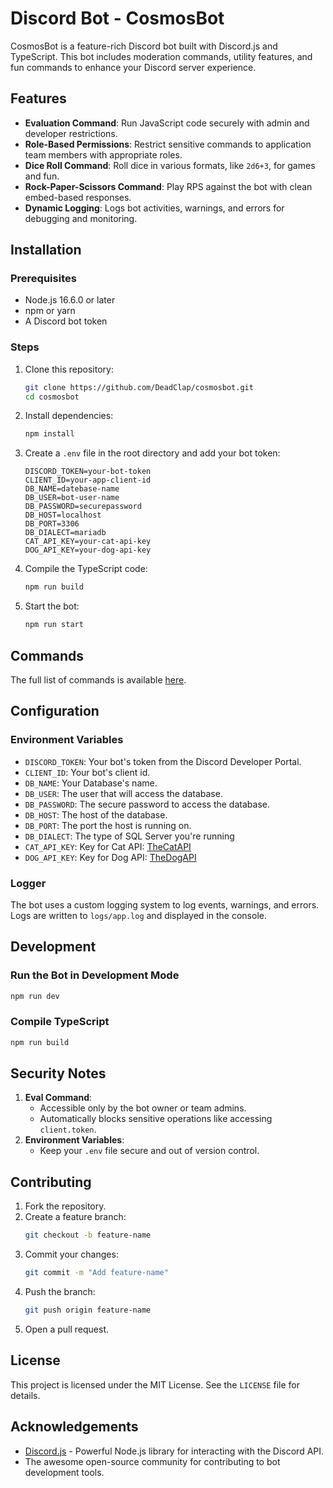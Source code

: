 # Discord Bot - CosmosBot

CosmosBot is a feature-rich Discord bot built with Discord.js and TypeScript. This bot includes moderation commands, utility features, and fun commands to enhance your Discord server experience.

## Features

- **Evaluation Command**: Run JavaScript code securely with admin and developer restrictions.
- **Role-Based Permissions**: Restrict sensitive commands to application team members with appropriate roles.
- **Dice Roll Command**: Roll dice in various formats, like `2d6+3`, for games and fun.
- **Rock-Paper-Scissors Command**: Play RPS against the bot with clean embed-based responses.
- **Dynamic Logging**: Logs bot activities, warnings, and errors for debugging and monitoring.

## Installation

### Prerequisites

- Node.js 16.6.0 or later
- npm or yarn
- A Discord bot token

### Steps

1. Clone this repository:

   ```bash
   git clone https://github.com/DeadClap/cosmosbot.git
   cd cosmosbot
   ```

2. Install dependencies:

   ```bash
   npm install
   ```

3. Create a `.env` file in the root directory and add your bot token:

   ```env
   DISCORD_TOKEN=your-bot-token
   CLIENT_ID=your-app-client-id
   DB_NAME=datebase-name
   DB_USER=bot-user-name
   DB_PASSWORD=securepassword
   DB_HOST=localhost
   DB_PORT=3306
   DB_DIALECT=mariadb
   CAT_API_KEY=your-cat-api-key
   DOG_API_KEY=your-dog-api-key
   ```

4. Compile the TypeScript code:

   ```bash
   npm run build
   ```

5. Start the bot:

   ```bash
   npm run start
   ```

## Commands

The full list of commands is available [here](docs/COMMANDS.md).

## Configuration

### Environment Variables

- `DISCORD_TOKEN`: Your bot's token from the Discord Developer Portal.
- `CLIENT_ID`: Your bot's client id.
- `DB_NAME`: Your Database's name.
- `DB_USER`: The user that will access the database.
- `DB_PASSWORD`: The secure password to access the database.
- `DB_HOST`: The host of the database.
- `DB_PORT`: The port the host is running on.
- `DB_DIALECT`: The type of SQL Server you're running
- `CAT_API_KEY`: Key for Cat API: [TheCatAPI](https://thecatapi.com/)
- `DOG_API_KEY`: Key for Dog API: [TheDogAPI](https://www.thedogapi.com)

### Logger

The bot uses a custom logging system to log events, warnings, and errors. Logs are written to `logs/app.log` and displayed in the console.

## Development

### Run the Bot in Development Mode

```bash
npm run dev
```

### Compile TypeScript

```bash
npm run build
```

## Security Notes

1. **Eval Command**:
   - Accessible only by the bot owner or team admins.
   - Automatically blocks sensitive operations like accessing `client.token`.
2. **Environment Variables**:
   - Keep your `.env` file secure and out of version control.

## Contributing

1. Fork the repository.
2. Create a feature branch:
   ```bash
   git checkout -b feature-name
   ```
3. Commit your changes:
   ```bash
   git commit -m "Add feature-name"
   ```
4. Push the branch:
   ```bash
   git push origin feature-name
   ```
5. Open a pull request.

## License

This project is licensed under the MIT License. See the `LICENSE` file for details.

## Acknowledgements

- [Discord.js](https://discord.js.org/) - Powerful Node.js library for interacting with the Discord API.
- The awesome open-source community for contributing to bot development tools.

